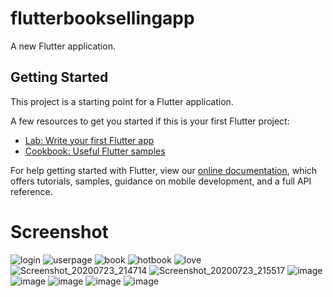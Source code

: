 # flutterbooksellingapp

A new Flutter application.

## Getting Started

This project is a starting point for a Flutter application.

A few resources to get you started if this is your first Flutter project:

- [Lab: Write your first Flutter app](https://flutter.dev/docs/get-started/codelab)
- [Cookbook: Useful Flutter samples](https://flutter.dev/docs/cookbook)

For help getting started with Flutter, view our
[online documentation](https://flutter.dev/docs), which offers tutorials,
samples, guidance on mobile development, and a full API reference.

# Screenshot
![login](https://user-images.githubusercontent.com/45823921/88382013-caa6a800-cdd1-11ea-845f-294ee35993ad.jpg)
![userpage](https://user-images.githubusercontent.com/45823921/88382155-11949d80-cdd2-11ea-961d-abbf67346684.jpg)
![book](https://user-images.githubusercontent.com/45823921/88382213-3852d400-cdd2-11ea-8631-e6c059d662f0.jpg)
![hotbook](https://user-images.githubusercontent.com/45823921/88382465-b616df80-cdd2-11ea-985d-3e020d45e2eb.jpg)
![love](https://user-images.githubusercontent.com/45823921/88382610-03934c80-cdd3-11ea-85d9-7bcfb4724e3f.jpg)
![Screenshot_20200723_214714](https://user-images.githubusercontent.com/45823921/88374586-25390780-cdc4-11ea-9e6a-769e3d04b5d7.jpg)
![Screenshot_20200723_215517](https://user-images.githubusercontent.com/45823921/88374707-67fadf80-cdc4-11ea-87d2-31250228452f.jpg)
![image](https://user-images.githubusercontent.com/48172143/86570903-dce3b200-bf9a-11ea-83f4-c94f4e0ceef4.png)
![image](https://user-images.githubusercontent.com/48172143/86571016-fdac0780-bf9a-11ea-977c-0afe5085890c.png)
![image](https://user-images.githubusercontent.com/48172143/86570979-f553cc80-bf9a-11ea-8a8b-59d6fb1af606.png)
![image](https://user-images.githubusercontent.com/48172143/86571086-1a483f80-bf9b-11ea-98a2-ac85d8f80193.png)
![image](https://user-images.githubusercontent.com/48172143/86573957-4bc30a00-bf9f-11ea-8a97-b5db39add588.png)
